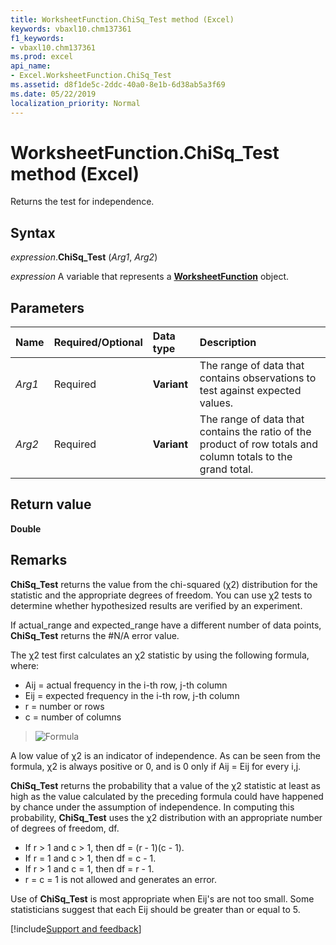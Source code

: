 ```yaml
---
title: WorksheetFunction.ChiSq_Test method (Excel)
keywords: vbaxl10.chm137361
f1_keywords:
- vbaxl10.chm137361
ms.prod: excel
api_name:
- Excel.WorksheetFunction.ChiSq_Test
ms.assetid: d8f1de5c-2ddc-40a0-8e1b-6d38ab5a3f69
ms.date: 05/22/2019
localization_priority: Normal
---
```



# WorksheetFunction.ChiSq_Test method (Excel)

Returns the test for independence.


## Syntax

_expression_.**ChiSq_Test** (_Arg1_, _Arg2_)

_expression_ A variable that represents a **[WorksheetFunction](Excel.WorksheetFunction.md)** object.


## Parameters

|Name|Required/Optional|Data type|Description|
|:-----|:-----|:-----|:-----|
| _Arg1_|Required| **Variant**|The range of data that contains observations to test against expected values.|
| _Arg2_|Required| **Variant**|The range of data that contains the ratio of the product of row totals and column totals to the grand total.|

## Return value

**Double**


## Remarks

**ChiSq_Test** returns the value from the chi-squared (χ2) distribution for the statistic and the appropriate degrees of freedom. You can use χ2 tests to determine whether hypothesized results are verified by an experiment.

If actual_range and expected_range have a different number of data points, **ChiSq_Test** returns the #N/A error value.
    
The χ2 test first calculates an χ2 statistic by using the following formula, where:

- Aij = actual frequency in the i-th row, j-th column
- Eij = expected frequency in the i-th row, j-th column 
- r = number or rows 
- c = number of columns

> ![Formula](../images/awfchtst_ZA06051120.gif)
    
A low value of χ2 is an indicator of independence. As can be seen from the formula, χ2 is always positive or 0, and is 0 only if Aij = Eij for every i,j.
    
**ChiSq_Test** returns the probability that a value of the χ2 statistic at least as high as the value calculated by the preceding formula could have happened by chance under the assumption of independence. In computing this probability, **ChiSq_Test** uses the χ2 distribution with an appropriate number of degrees of freedom, df. 

- If r > 1 and c > 1, then df = (r - 1)(c - 1).
- If r = 1 and c > 1, then df = c - 1.
- If r > 1 and c = 1, then df = r - 1.
- r = c = 1 is not allowed and generates an error.
    
Use of **ChiSq_Test** is most appropriate when Eij's are not too small. Some statisticians suggest that each Eij should be greater than or equal to 5.
    



[!include[Support and feedback](~/includes/feedback-boilerplate.md)]